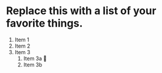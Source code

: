 # Replace this with a list of your favorite things.
1. Item 1
2. Item 2
3. Item 3
   1. Item 3a 🎄
   2. Item 3b
